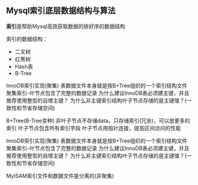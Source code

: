 ## Mysql索引底层数据结构与算法

**索引**是帮助Mysql高效获取数据的排好序的数据结构

索引的数据结构：

- 二叉树
- 红黑树
- Hash表
- B-Tree



InnoDB索引实现(聚集)
表数据文件本身就是按B+Tree组织的一个索引结构文件
聚集索引-叶节点包含了完整的数据记录
为什么建议InnoDB表必须建主键，并且推荐使用整型的自增主键？
为什么非主键索引结构叶子节点存储的是主键值？(一致性和节省存储空间)



B+Tree(B-Tree变种)
非叶子节点不存储data，只存储索引(冗余)，可以放更多的索引
叶子节点包含所有索引字段
叶子节点用指针连接，提高区间访问的性能



InnoDB索引实现(聚集)
表数据文件本身就是按B+Tree组织的一个索引结构文件
聚集索引-叶节点包含了完整的数据记录
为什么建议InnoDB表必须建主键，并且推荐使用整型的自增主键？
为什么非主键索引结构叶子节点存储的是主键值？(一致性和节省存储空间)



MyISAM索引文件和数据文件是分离的(非聚集)





